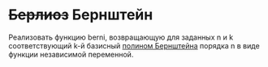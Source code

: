 # ~~Берлиоз~~ Бернштейн

Реализовать функцию berni, возвращающую для заданных n и k соответствующий k-й базисный [полином Бернштейна](https://ru.wikipedia.org/wiki/%D0%9C%D0%BD%D0%BE%D0%B3%D0%BE%D1%87%D0%BB%D0%B5%D0%BD_%D0%91%D0%B5%D1%80%D0%BD%D1%88%D1%82%D0%B5%D0%B9%D0%BD%D0%B0) порядка n в виде функции независимой переменной.

